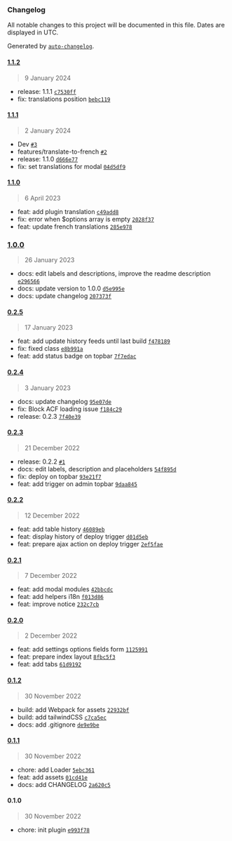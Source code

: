 ### Changelog

All notable changes to this project will be documented in this file. Dates are displayed in UTC.

Generated by [`auto-changelog`](https://github.com/CookPete/auto-changelog).

#### [1.1.2](https://github.com/MediakodTeam/wp-plugin-deployeur/compare/1.1.1...1.1.2)

> 9 January 2024

- release: 1.1.1 [`c7530ff`](https://github.com/MediakodTeam/wp-plugin-deployeur/commit/c7530ffab83d856d602db51a2688a6581348616c)
- fix: translations position [`bebc119`](https://github.com/MediakodTeam/wp-plugin-deployeur/commit/bebc1198d46118228caebb776341fefc4d9117bc)

#### [1.1.1](https://github.com/MediakodTeam/wp-plugin-deployeur/compare/1.1.0...1.1.1)

> 2 January 2024

- Dev [`#3`](https://github.com/MediakodTeam/wp-plugin-deployeur/pull/3)
- features/translate-to-french [`#2`](https://github.com/MediakodTeam/wp-plugin-deployeur/pull/2)
- release: 1.1.0 [`d666e77`](https://github.com/MediakodTeam/wp-plugin-deployeur/commit/d666e775c313823e1ff29fff9bd4108d80720953)
- fix: set translations for modal [`04d5df9`](https://github.com/MediakodTeam/wp-plugin-deployeur/commit/04d5df9a5dba5a2c0ae4c9763ca6b8991744de79)

#### [1.1.0](https://github.com/MediakodTeam/wp-plugin-deployeur/compare/1.0.0...1.1.0)

> 6 April 2023

- feat: add plugin translation [`c49add8`](https://github.com/MediakodTeam/wp-plugin-deployeur/commit/c49add83e87d8a1b730fbf93cfafdad7cfbaf0b2)
- fix: error when $options array is empty [`2028f37`](https://github.com/MediakodTeam/wp-plugin-deployeur/commit/2028f376887b3a033a5b3006b47da296756a0a6a)
- feat: update french translations [`285e978`](https://github.com/MediakodTeam/wp-plugin-deployeur/commit/285e97865de845b71a13fbbbc256cd005390421a)

### [1.0.0](https://github.com/MediakodTeam/wp-plugin-deployeur/compare/0.2.5...1.0.0)

> 26 January 2023

- docs: edit labels and descriptions, improve the readme description [`e296566`](https://github.com/MediakodTeam/wp-plugin-deployeur/commit/e296566a87e47039bbbf23a3425d66f7b29a5f9f)
- docs: update version to 1.0.0 [`d5e995e`](https://github.com/MediakodTeam/wp-plugin-deployeur/commit/d5e995e5ed4e23fefbb14649cc7bf8e01ce80c14)
- docs: update changelog [`207373f`](https://github.com/MediakodTeam/wp-plugin-deployeur/commit/207373f3ee66618e6b7bb34d4e57dc9a4aaf8625)

#### [0.2.5](https://github.com/MediakodTeam/wp-plugin-deployeur/compare/0.2.4...0.2.5)

> 17 January 2023

- feat: add update history feeds until last build [`f478189`](https://github.com/MediakodTeam/wp-plugin-deployeur/commit/f478189d455ba3d90fcceb16961e75be84bc3e4b)
- fix: fixed class [`e8b991a`](https://github.com/MediakodTeam/wp-plugin-deployeur/commit/e8b991ac7777d94d6e75a854397d7406e8cc7b42)
- feat: add status badge on topbar [`7f7edac`](https://github.com/MediakodTeam/wp-plugin-deployeur/commit/7f7edac55b83d4253af3499d2ca26a6730c50350)

#### [0.2.4](https://github.com/MediakodTeam/wp-plugin-deployeur/compare/0.2.3...0.2.4)

> 3 January 2023

- docs: update changelog [`95e07de`](https://github.com/MediakodTeam/wp-plugin-deployeur/commit/95e07de06e14481dd60ad7802a61d9ae6592ec8b)
- fix: Block ACF loading issue [`f184c29`](https://github.com/MediakodTeam/wp-plugin-deployeur/commit/f184c297796c6206e4dcc212987ff51a2c321fac)
- release: 0.2.3 [`7f40e39`](https://github.com/MediakodTeam/wp-plugin-deployeur/commit/7f40e398834f32f808157f8b2925af8373d91bd0)

#### [0.2.3](https://github.com/MediakodTeam/wp-plugin-deployeur/compare/0.2.2...0.2.3)

> 21 December 2022

- release: 0.2.2 [`#1`](https://github.com/MediakodTeam/wp-plugin-deployeur/pull/1)
- docs: edit labels, description and placeholders [`54f895d`](https://github.com/MediakodTeam/wp-plugin-deployeur/commit/54f895d1bc1fb51b9729535ed90aa49525a6c060)
- fix: deploy on topbar [`93e21f7`](https://github.com/MediakodTeam/wp-plugin-deployeur/commit/93e21f7481a0c116e50673e9e5f08c9705df0395)
- feat: add trigger on admin topbar [`9daa845`](https://github.com/MediakodTeam/wp-plugin-deployeur/commit/9daa8457fc816f0d02fc549b2e41cc8a88814c54)

#### [0.2.2](https://github.com/MediakodTeam/wp-plugin-deployeur/compare/0.2.1...0.2.2)

> 12 December 2022

- feat: add table history [`46089eb`](https://github.com/MediakodTeam/wp-plugin-deployeur/commit/46089eb02102d145d8aacfc8db1e67758874b31b)
- feat: display history of deploy trigger [`d01d5eb`](https://github.com/MediakodTeam/wp-plugin-deployeur/commit/d01d5eb8ad09df4d3f2c3d003e466dbb417f4f4e)
- feat: prepare ajax action on deploy trigger [`2ef5fae`](https://github.com/MediakodTeam/wp-plugin-deployeur/commit/2ef5faecb305e880b59a41fca4a1f7e044f6b365)

#### [0.2.1](https://github.com/MediakodTeam/wp-plugin-deployeur/compare/0.2.0...0.2.1)

> 7 December 2022

- feat: add modal modules [`42bbcdc`](https://github.com/MediakodTeam/wp-plugin-deployeur/commit/42bbcdc6f212cca7682e84b1bfe56ec292dcfff0)
- feat: add helpers i18n [`f013d86`](https://github.com/MediakodTeam/wp-plugin-deployeur/commit/f013d8641309ed6a9cfe149525be8c1bf7f9480d)
- feat: improve notice [`232c7cb`](https://github.com/MediakodTeam/wp-plugin-deployeur/commit/232c7cb11a47891d396f6b12913f3f5de8b0763c)

#### [0.2.0](https://github.com/MediakodTeam/wp-plugin-deployeur/compare/0.1.2...0.2.0)

> 2 December 2022

- feat: add settings options fields form [`1125991`](https://github.com/MediakodTeam/wp-plugin-deployeur/commit/1125991443dc8b2985066cc3c27c50aba29e0be0)
- feat: prepare index layout [`8fbc5f3`](https://github.com/MediakodTeam/wp-plugin-deployeur/commit/8fbc5f3eb004b851c8a85da30400fd22f81d920d)
- feat: add tabs [`61d9192`](https://github.com/MediakodTeam/wp-plugin-deployeur/commit/61d91921f3256821b393fddcfae0eba8559325d6)

#### [0.1.2](https://github.com/MediakodTeam/wp-plugin-deployeur/compare/0.1.1...0.1.2)

> 30 November 2022

- build: add Webpack for assets [`22932bf`](https://github.com/MediakodTeam/wp-plugin-deployeur/commit/22932bf07d7522ee8b898949911b91f8b2178cb8)
- build: add tailwindCSS [`c7ca5ec`](https://github.com/MediakodTeam/wp-plugin-deployeur/commit/c7ca5ec39f5aaf13966e8b2edcb1c6e56a2cd860)
- docs: add .gitignore [`de9e9be`](https://github.com/MediakodTeam/wp-plugin-deployeur/commit/de9e9be76edf2b2df363c1fe62646301a26a1a74)

#### [0.1.1](https://github.com/MediakodTeam/wp-plugin-deployeur/compare/0.1.0...0.1.1)

> 30 November 2022

- chore: add Loader [`5ebc361`](https://github.com/MediakodTeam/wp-plugin-deployeur/commit/5ebc36118b75cc709586281c1ba0003e56092368)
- feat: add assets [`01cd41e`](https://github.com/MediakodTeam/wp-plugin-deployeur/commit/01cd41e24a4f621da9b9943bb510f6aefb590f8a)
- docs: add CHANGELOG [`2a620c5`](https://github.com/MediakodTeam/wp-plugin-deployeur/commit/2a620c5573a8fffd58a6332771678a50e7aeea49)

#### 0.1.0

> 30 November 2022

- chore: init plugin [`e993f78`](https://github.com/MediakodTeam/wp-plugin-deployeur/commit/e993f78556ec56d9ebddd06e9caa35438b73ca38)
